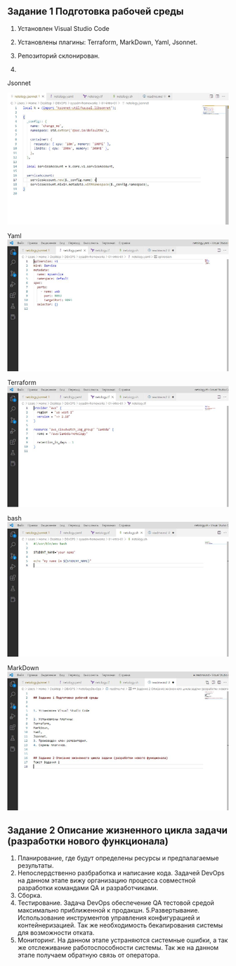 ## Задание 1 Подготовка рабочей среды


1. Установлен Visual Studio Code

2. Установлены плагины:
Terraform,
MarkDown,
Yaml,
Jsonnet.
3. Репозиторий склонирован.

4.
Jsonnet 

![](https://github.com/lukoshkovve/NetologyDevOps/blob/main/lesson1/img/1.JPG)

Yaml
![](https://github.com/lukoshkovve/NetologyDevOps/blob/main/lesson1/img/2.JPG)

Terraform
![](https://github.com/lukoshkovve/NetologyDevOps/blob/main/lesson1/img/3.JPG)
 
bash
![](https://github.com/lukoshkovve/NetologyDevOps/blob/main/lesson1/img/4.JPG)

MarkDown
![](https://github.com/lukoshkovve/NetologyDevOps/blob/main/lesson1/img/5.JPG)

## Задание 2 Описание жизненного цикла задачи (разработки нового функционала) 
1.  Планирование, где будут определены ресурсы и предпалагаемые результаты.
2.  Непослердственно разбработка и написание кода.
Задачей DevOps на данном этапе вижу организацию процесса совместной разработки командами QA и разработчиками. 
3.  Сборка.
4.  Тестирование.
Задача DevOps обеспечение QA тестовой средой максимально приближенной к продакшн.
5.Развертывание.
Использование инструментов управления конфигурацией и контейнеризацией. Так же необходимость бекапирования системы для возможности отката.
6. Мониторинг.
На данном этапе устраняются системные ошибки, а так же отслеживание работоспособности системы.
Так же на данном этапе получаем обратную связь от оператора.
